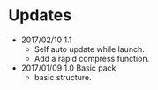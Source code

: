 Updates
====
* 2017/02/10 1.1
  * Self auto update while launch.
  * Add a rapid compress function.
* 2017/01/09 1.0 Basic pack
  * basic structure.
